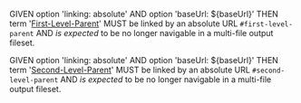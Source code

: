 GIVEN option 'linking: absolute'
AND option 'baseUrl: ${baseUrl}'
THEN term '[First-Level-Parent][1]' MUST be linked by an absolute URL `#first-level-parent`
AND *is expected* to be no longer navigable in a multi-file output fileset.

GIVEN option 'linking: absolute'
AND option 'baseUrl: ${baseUrl}'
THEN term '[Second-Level-Parent][2]' MUST be linked by an absolute URL `#second-level-parent`
AND *is expected* to be no longer navigable in a multi-file output fileset.

[1]: #first-level-parent "...MUST be referred to in './sub-2/document.md' by #first-level-parent
AND is expected to be no longer navigable in a multi-file output fileset."

[2]: #second-level-parent "...MUST be referred to in './sub-1/sub-2/document.md' with #second-level-parent
AND is expected to be no longer navigable in a multi-file output fileset."
